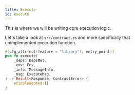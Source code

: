 ```yaml
---
title: Execute
id: execute
---
```


This is where we will be writing core execution logic.

Let's take a look at `src/contract.rs` and more specifically that unimplemented execution function.

```rust
#[cfg_attr(not(feature = "library"), entry_point)]
pub fn execute(
    _deps: DepsMut,
    _env: Env,
    _info: MessageInfo,
    _msg: ExecuteMsg,
) -> Result<Response, ContractError> {
    unimplemented!()
}
```

